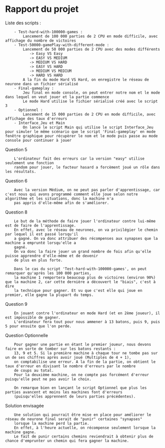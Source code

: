 Rapport du projet 
==================

Liste des scripts :

		- Test-hard-with-100000-games : 
			Lancement de 100 000 parties de 2 CPU en mode difficile, avec affichage du nombre de victoires
		- Test-50000-gamePlay-with-different-mode : 
			Lancement de 50 000 parties de 2 CPU avec des modes différents 
			   -> Easy VS Easy
			   -> EASY VS MEDIUM 
			   -> MEDIUM VS HARD
			   -> EASY VS HARD
			   -> MEDIUM VS MEDIUM
			   -> HARD VS HARD
			A la fin du mode Hard VS Hard, on enregistre le réseau de neurone dans un fichier sérialisé
		- Final-gameplay :
			Jeu final en mode console, on peut entrer notre nom et le mode dans lequel on veut jouer et la partie commence
			Le mode Hard utilise le fichier sérialisé créé avec le script 3
		- Optionnel :
			Lancement de 15 000 parties de 2 CPU en mode difficile, avec affichage des taux d'erreurs
        - Interface_Jeu et Main
            On lance le script Main qui utilise le script Interface_Jeu pour simuler le même scénario que le script 'Final-gameplay' en mode fenêtre graphique pour récupèrer le nom et le mode puis passe au mode console pour continuer à jouer
Question 5

		L'ordinateur fait des erreurs car la version "easy" utilise seulement une fonction
		random pour jouer, le facteur hasard a forcèment joué un rôle dans les résultats.

Question 6

		Avec la version Médium, on ne peut pas parler d'apprentissage, car c'est nous qui avons programmé comment elle joue selon notre algorithme et les situations, donc la machine n'a 
		pas appris d'elle-même afin de s'améliorer.
        
Question 8

		Le but de la méthode de faire jouer l'ordinateur contre lui-même est de faire de l'apprentissage.
		En effet, avec le réseau de neurones, on va privilégier le chemin par lequel il est passé lorsqu'il 
		a gagné. On va donc attribuer des récompenses aux synapses que la machine a emprunté lorsqu'elle a 
		gagné.
		On va donc la faire jouer un grand nombre de fois afin qu'elle puisse apprendre d'elle-même et de devenir 
		de plus en plus forte.

		Dans le cas du script 'Test-hard-with-100000-games', on peut remarquer qu'après les 100 000 parties, 
		la machine 1 remportera beaucoup plus de victoires (environ 90%) que la machine 2, car cette dernière a découvert le "biais", c'est à dire 
		la technique pour gagner. Et vu que c'est elle qui joue en premier, elle gagne la plupart du temps.

Question 9

		En jouant contre l'ordinateur en mode Hard (et en 2ème joueur), il est impossible de gagner.
		L'ordinateur fera tout pour nous ammener à 13 batons, puis 9, puis 5 pour ensuite que l'on perde.


Question Optionnelle

		Pour gagner une partie en étant le premier joueur, nous devons faire en sorte de tomber sur les batons restants :
		13, 9 et 5. Si la première machine à chaque tour ne tombe pas sur un de ses chiffres après avoir joué (Multiples de 4 + 1),
		on comptabilise une erreur. A la fin de la partie, on obtient le taux d'erreur en divisant le nombre d'erreurs par le nombre
		de coups au total.
		Pour la deuxième machine, on ne compte pas forcément d'erreur puisqu'elle peut ne pas avoir le choix.

		On remarque bien en lançant le script Optionnel que plus les parties avancent et moins les machines font d'erreurs 
		(puisqu'elles apprennent de leurs parties précédentes).

Solution envisagée

		Une solution qui pourrait être mise en place pour améliorer le réseau de neurone final serait de "punir" certaines "synapses"
		lorsque la machine perd la partie. 
		En effet, à l'heure actuelle, on récompense seulement lorsque la machine gagne.
		Le fait de punir certains chemins reviendrait à obtenir plus de chance d'emprunter un chemin qui fera gagner la machine.

